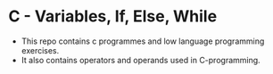 # C - Variables, If, Else, While
- This repo contains c programmes and low language programming exercises.
- It also contains operators and operands used in C-programming.
